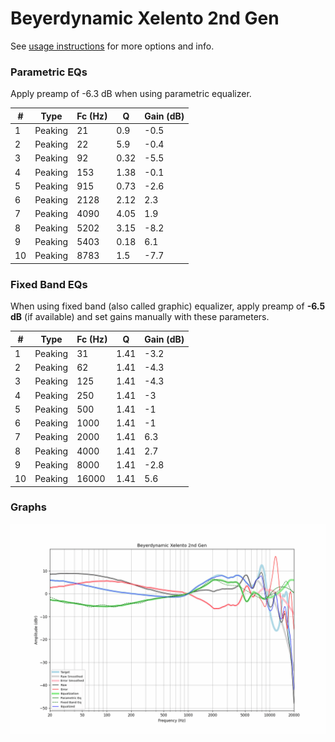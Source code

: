 # Beyerdynamic Xelento 2nd Gen
See [usage instructions](https://github.com/jaakkopasanen/AutoEq#usage) for more options and info.

### Parametric EQs
Apply preamp of -6.3 dB when using parametric equalizer.

|   # | Type    |   Fc (Hz) |    Q |   Gain (dB) |
|-----|---------|-----------|------|-------------|
|   1 | Peaking |        21 | 0.9  |        -0.5 |
|   2 | Peaking |        22 | 5.9  |        -0.4 |
|   3 | Peaking |        92 | 0.32 |        -5.5 |
|   4 | Peaking |       153 | 1.38 |        -0.1 |
|   5 | Peaking |       915 | 0.73 |        -2.6 |
|   6 | Peaking |      2128 | 2.12 |         2.3 |
|   7 | Peaking |      4090 | 4.05 |         1.9 |
|   8 | Peaking |      5202 | 3.15 |        -8.2 |
|   9 | Peaking |      5403 | 0.18 |         6.1 |
|  10 | Peaking |      8783 | 1.5  |        -7.7 |

### Fixed Band EQs
When using fixed band (also called graphic) equalizer, apply preamp of **-6.5 dB** (if available) and set gains manually with these parameters.

|   # | Type    |   Fc (Hz) |    Q |   Gain (dB) |
|-----|---------|-----------|------|-------------|
|   1 | Peaking |        31 | 1.41 |        -3.2 |
|   2 | Peaking |        62 | 1.41 |        -4.3 |
|   3 | Peaking |       125 | 1.41 |        -4.3 |
|   4 | Peaking |       250 | 1.41 |        -3   |
|   5 | Peaking |       500 | 1.41 |        -1   |
|   6 | Peaking |      1000 | 1.41 |        -1   |
|   7 | Peaking |      2000 | 1.41 |         6.3 |
|   8 | Peaking |      4000 | 1.41 |         2.7 |
|   9 | Peaking |      8000 | 1.41 |        -2.8 |
|  10 | Peaking |     16000 | 1.41 |         5.6 |

### Graphs
![](./Beyerdynamic%20Xelento%202nd%20Gen.png)
